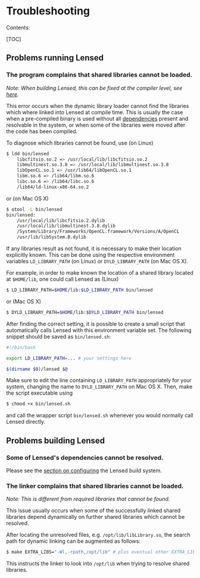Troubleshooting
===============

Contents:

[TOC]

Problems running Lensed
-----------------------

### The program complains that shared libraries cannot be loaded.

*Note: When building Lensed, this can be fixed at the compiler level, see
[here](#the-linker-complains-that-shared-libraries-cannot-be-loaded).*

This error occurs when the dynamic library loader cannot find the libraries
which where linked into Lensed at compile time. This is usually the case when
a pre-compiled binary is used without all [dependencies](dependencies/) present
and resolvable in the system, or when some of the libraries were moved after
the code has been compiled.

To diagnose which libraries cannot be found, use (on Linux)

```sh
$ ldd bin/lensed
	libcfitsio.so.2 => /usr/local/lib/libcfitsio.so.2
	libmultinest.so.3.8 => /usr/local/lib/libmultinest.so.3.8
	libOpenCL.so.1 => /usr/lib64/libOpenCL.so.1
	libm.so.6 => /lib64/libm.so.6
	libc.so.6 => /lib64/libc.so.6
	/lib64/ld-linux-x86-64.so.2
```

or (on Mac OS X)

```sh
$ otool -L bin/lensed
bin/lensed:
	/usr/local/lib/libcfitsio.2.dylib
	/usr/local/lib/libmultinest.3.8.dylib
	/System/Library/Frameworks/OpenCL.framework/Versions/A/OpenCL
	/usr/lib/libSystem.B.dylib
```

If any libraries result as not found, it is necessary to make their location
explicitly known. This can be done using the respective environment variables
`LD_LIBRARY_PATH` (on Linux) or `DYLD_LIBRARY_PATH` (on Mac OS X).

For example, in order to make known the location of a shared library located at
`$HOME/lib`, one could call Lensed as (Linux)

```sh
$ LD_LIBRARY_PATH=$HOME/lib:$LD_LIBRARY_PATH bin/lensed
```

or (Mac OS X)

```sh
$ DYLD_LIBRARY_PATH=$HOME/lib:$DYLD_LIBRARY_PATH bin/lensed
```

After finding the correct setting, it is possible to create a small script that
automatically calls Lensed with this environment variable set. The following
snippet should be saved as `bin/lensed.sh`:

```sh
#!/bin/bash

export LD_LIBRARY_PATH=... # your settings here

$(dirname $0)/lensed $@
```

Make sure to edit the line containing `LD_LIBRARY_PATH` appropriately for your
system, changing the name to `DYLD_LIBRARY_PATH` on Mac OS X. Then, make the
script executable using

```sh
$ chmod +x bin/lensed.sh
```

and call the wrapper script `bin/lensed.sh` whenever you would normally call
Lensed directly.


Problems building Lensed
------------------------

### Some of Lensed's dependencies cannot be resolved.

Please see the [section on configuring](building/#configuration) the Lensed
build system.


### The linker complains that shared libraries cannot be loaded.

*Note: This is different from required libraries that cannot be found.*

This issue usually occurs when some of the successfully linked shared libraries
depend dynamically on further shared libraries which cannot be resolved.

After locating the unresolved files, e.g. `/opt/lib/libLibrary.so`, the search
path for dynamic linking can be augmented as follows:

```sh
$ make EXTRA_LIBS="-Wl,-rpath,/opt/lib" # plus eventual other EXTRA_LIBS flags
```

This instructs the linker to look into `/opt/lib` when trying to resolve shared
libraries.

